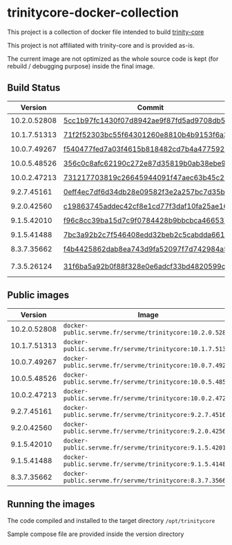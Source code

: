 trinitycore-docker-collection
=============================

This project is a collection of docker file intended to build [trinity-core](https://github.com/TrinityCore/TrinityCore)

This project is not affiliated with trinity-core and is provided as-is.

The current image are not optimized as the whole source code is kept (for rebuild / debugging purpose) inside the final image.

Build Status
-------

| Version      | Commit                                                                                                                               | Build | Remarks       |
|--------------|--------------------------------------------------------------------------------------------------------------------------------------|:-----:|---------------|
| 10.2.0.52808 | [5cc1b97fc1430f07d8942ae9f87fd5ad9708db59](https://github.com/TrinityCore/TrinityCore/tree/5cc1b97fc1430f07d8942ae9f87fd5ad9708db59) |  ✔️    |               |
| 10.1.7.51313 | [71f2f52303bc55f64301260e8810b4b9153f6a37](https://github.com/TrinityCore/TrinityCore/tree/71f2f52303bc55f64301260e8810b4b9153f6a37) |  ✔️    |               |
| 10.0.7.49267 | [f540477fed7a03f4615b818482cd7b4a47759222](https://github.com/TrinityCore/TrinityCore/tree/f540477fed7a03f4615b818482cd7b4a47759222) |  ✔️    |               |
| 10.0.5.48526 | [356c0c8afc62190c272e87d35819b0ab38ebe96f](https://github.com/TrinityCore/TrinityCore/tree/356c0c8afc62190c272e87d35819b0ab38ebe96f) |  ✔️    |               |
| 10.0.2.47213 | [731217703819c26645944091f47aec63b45c25d4](https://github.com/TrinityCore/TrinityCore/tree/731217703819c26645944091f47aec63b45c25d4) |  ✔️    |               |
| 9.2.7.45161  | [0eff4ec7df6d34db28e09582f3e2a257bc7d35b0](https://github.com/TrinityCore/TrinityCore/tree/0eff4ec7df6d34db28e09582f3e2a257bc7d35b0) |  ✔️    |               |
| 9.2.0.42560  | [c19863745addec42cf8e1cd77f3daf10fa25ae16](https://github.com/TrinityCore/TrinityCore/tree/c19863745addec42cf8e1cd77f3daf10fa25ae16) |  ✔️    |               |
| 9.1.5.42010  | [f96c8cc39ba15d7c9f0784428b9bbcbca4665370](https://github.com/TrinityCore/TrinityCore/tree/f96c8cc39ba15d7c9f0784428b9bbcbca4665370) |  ✔️    |               |
| 9.1.5.41488  | [7bc3a92b2c7f546408edd32beb2c5cabdda6616b](https://github.com/TrinityCore/TrinityCore/tree/7bc3a92b2c7f546408edd32beb2c5cabdda6616b) |  ✔️    |               |
| 8.3.7.35662  | [f4b4425862dab8ea743d9fa52097f7d742984a59](https://github.com/TrinityCore/TrinityCore/tree/f4b4425862dab8ea743d9fa52097f7d742984a59) |  ✔️    |               |
| 7.3.5.26124  | [31f6ba5a92b0f88f328e0e6adcf33bd4820599c2](https://github.com/TrinityCore/TrinityCore/tree/31f6ba5a92b0f88f328e0e6adcf33bd4820599c2) |  ❌️   | Openssl Error |

Public images
--------------

| Version       |  Image                                                    |
| ------------- |  -------------------------------------------------------- |
| 10.2.0.52808  | `docker-public.servme.fr/servme/trinitycore:10.2.0.52808` |
| 10.1.7.51313  | `docker-public.servme.fr/servme/trinitycore:10.1.7.51313` |
| 10.0.7.49267  | `docker-public.servme.fr/servme/trinitycore:10.0.7.49267` |
| 10.0.5.48526  | `docker-public.servme.fr/servme/trinitycore:10.0.5.48526` |
| 10.0.2.47213  | `docker-public.servme.fr/servme/trinitycore:10.0.2.47213` |
| 9.2.7.45161   | `docker-public.servme.fr/servme/trinitycore:9.2.7.45161`  |
| 9.2.0.42560   | `docker-public.servme.fr/servme/trinitycore:9.2.0.42560`  |
| 9.1.5.42010   | `docker-public.servme.fr/servme/trinitycore:9.1.5.42010`  |
| 9.1.5.41488   | `docker-public.servme.fr/servme/trinitycore:9.1.5.41488`  |
| 8.3.7.35662   | `docker-public.servme.fr/servme/trinitycore:8.3.7.35662`  |

Running the images
-------------------

The code compiled and installed to the target directory `/opt/trinitycore`

Sample compose file are provided inside the version directory
